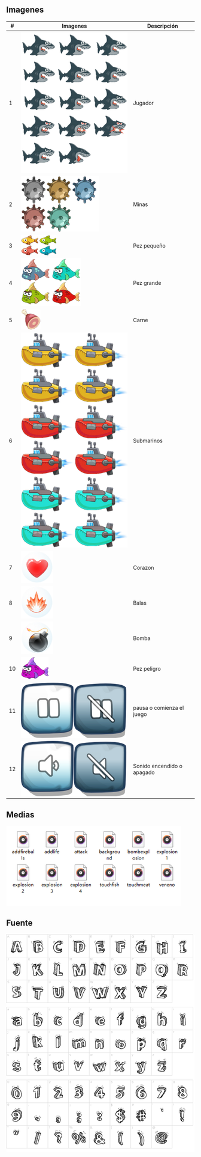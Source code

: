 ## Imagenes
|#|Imagenes|Descripción|
|---|---|----|
|1|![Player](https://github.com/ZHAOYANNI/DVI/blob/master/assets/images/shark-sheet0.png)|Jugador|
|2|![Mina](https://github.com/ZHAOYANNI/DVI/blob/master/assets/images/bomb-sheet0.png)|Minas|
|3|![Pez pequeño](https://github.com/ZHAOYANNI/DVI/blob/master/assets/images/smallfish-sheet0.png)|Pez pequeño|
|4|![Pez grande](https://github.com/ZHAOYANNI/DVI/blob/master/assets/images/bigfish-sheet0.png)|Pez grande|
|5|![Carne](https://github.com/ZHAOYANNI/DVI/blob/master/assets/images/meat-sheet0.png)|Carne|
|6|![Submarino](https://github.com/ZHAOYANNI/DVI/blob/master/assets/images/submarino.png)|Submarinos|
|7|![Corazon](https://github.com/ZHAOYANNI/DVI/blob/master/assets/images/sharklife-sheet0.png)|Corazon|
|8|![Balas](https://github.com/ZHAOYANNI/DVI/blob/master/assets/images/fireballs-sheet0.png)|Balas|
|9|![Bomba](https://github.com/ZHAOYANNI/DVI/blob/master/assets/images/superbomb-sheet0.png)|Bomba|
|10|![Pez peligro](https://github.com/ZHAOYANNI/DVI/blob/master/assets/images/bigfish-sheet2.png)|Pez peligro|
|11|![Suspender](https://github.com/ZHAOYANNI/DVI/blob/master/assets/images/btnpause-sheet0.png)|pausa o comienza el juego|
|12|![Sonido](https://github.com/ZHAOYANNI/DVI/blob/master/assets/images/btnsound-sheet1.png)|Sonido encendido o apagado|

## Medias
![Medias](https://github.com/ZHAOYANNI/DVI/blob/master/slides/%E6%8D%95%E8%8E%B7.PNG)

## Fuente
![Funte](https://github.com/ZHAOYANNI/DVI/blob/master/slides/funte.png)
